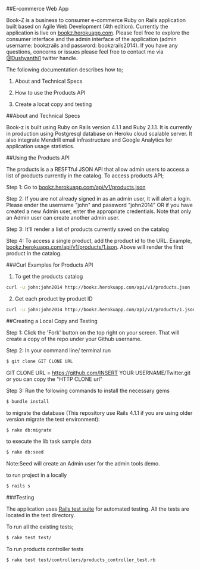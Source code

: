 ##E-commerce Web App

Book-Z is a business to consumer e-commerce Ruby on Rails application built based on Agile Web Development (4th edition). Currently the application is live on <a href="http://bookz.herokuapp.com/">bookz.herokuapp.com</a>. Please feel free to explore the consumer interface and the admin interface of the application (admin username: bookzrails and password: bookzrails2014). If you have any questions, concerns or issues please feel free to contact me via <a href="https://twitter.com/Dushyanthi1">@Dushyanthi1</a> twitter handle.

The following documentation describes how to;

1. About and Technical Specs

2. How to use the Products API

3. Create a locat copy and testing


##About and Technical Specs

Book-z is built using Ruby on Rails version 4.1.1 and Ruby 2.1.1. It is currently in production using Postgresql database on Heroku cloud scalable server. It also integrate Mendrill email infrastructure and Google Analytics for application usage statistics.    



##Using the Products API

The products is a a RESFTful JSON API that allow admin users to access a list of products currently in the catalog. To access products API;

Step 1: Go to <a href="http://bookz.herokuapp.com/api/v1/products.json">bookz.herokuapp.com/api/v1/products.json</a>

Step 2: If you are not already signed in as an admin user, it will alert a login. Please ender the username "john" and password "john2014" OR if you have created a new Admin user, enter the appropriate credentials. Note that only an Admin user can create another admin user. 

Step 3: It'll render a list of products currently saved on the catalog

Step 4: To access a single product, add the product id to the URL. Example, <a href="http://bookz.herokuapp.com/api/v1/products/1.json">bookz.herokuapp.com/api/v1/products/1.json</a>. Above will render the first product in the catalog. 

###Curl Examples for Products API

1. To get the products catalog

```bash
curl -u john:john2014 http://bookz.herokuapp.com/api/v1/products.json
```

2. Get each product by product ID

```bash
curl -u john:john2014 http://bookz.herokuapp.com/api/v1/products/1.json
```

##Creating a Local Copy and Testing

Step 1: Click the 'Fork' button on the top right on your screen. That will create a copy of the repo under your Github username.

Step 2: In your command line/ terminal run

```bash
$ git clone GIT CLONE URL 
```
GIT CLONE URL = https://github.com/INSERT YOUR USERNAME/Twitter.git or you can copy the "HTTP CLONE url"

Step 3: Run the following commands 
to install the necessary gems 
```bash
$ bundle install 
```
to migrate the database (This repository use Rails 4.1.1 if you are using older version migrate the test environment): 
```bash
$ rake db:migrate
```

to execute the lib task sample data
```bash
$ rake db:seed 
```
Note:Seed will create an Admin user for the admin tools demo.

to run project in a  locally
```bash
$ rails s 
```
 
###Testing 

The application uses <a href="http://guides.rubyonrails.org/testing.html" traget="_blank">Rails test suite</a> for automated testing. All the tests are located in the test directory. 

To run all the existing tests;
```bash
$ rake test test/
```
To run products controller tests
```bash
$ rake test test/controllers/products_controller_test.rb
```

